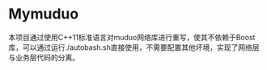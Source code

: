 # Mymuduo
本项目通过使用C++11标准语言对muduo网络库进行重写，使其不依赖于Boost库，可以通过运行./autobash.sh直接使用，不需要配置其他坏境，实现了网络层与业务层代码的分离。

